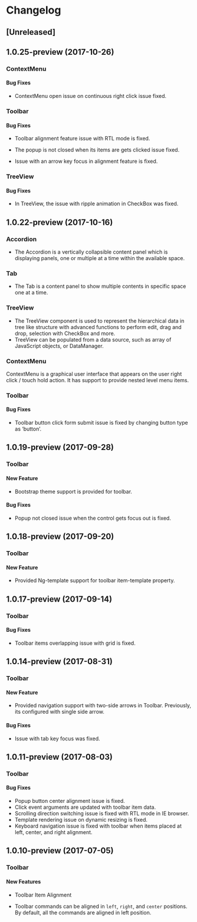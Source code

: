 # Changelog

## [Unreleased]

## 1.0.25-preview (2017-10-26)

### ContextMenu

#### Bug Fixes

- ContextMenu open issue on continuous right click issue fixed.

### Toolbar

#### Bug Fixes

- Toolbar alignment feature issue with RTL mode is fixed.

- The popup is not closed when its items are gets clicked issue fixed.

- Issue with an arrow key focus in alignment feature is fixed.

### TreeView

#### Bug Fixes

- In TreeView, the issue with ripple animation in CheckBox was fixed.

## 1.0.22-preview (2017-10-16)

### Accordion

- The Accordion is a vertically collapsible content panel which is displaying panels, one or multiple at a time within the available space.

### Tab

- The Tab is a content panel to show multiple contents in specific space one at a time.

### TreeView

- The TreeView component is used to represent the hierarchical data in tree like structure with advanced functions to perform edit, drag and drop, selection with CheckBox and more.
- TreeView can be populated from a data source, such as array of JavaScript objects, or DataManager.

### ContextMenu

ContextMenu is a graphical user interface that appears on the user right click / touch hold action. It has support to provide nested level menu items.

### Toolbar

#### Bug Fixes

- Toolbar button click form submit issue is fixed by changing button type as  ‘button’.

## 1.0.19-preview (2017-09-28)

### Toolbar

#### New Feature

- Bootstrap theme support is provided for toolbar.

#### Bug Fixes

- Popup not closed issue when the control gets focus out is fixed.

## 1.0.18-preview (2017-09-20)

### Toolbar

#### New Feature

- Provided Ng-template support for toolbar item-template property.

## 1.0.17-preview (2017-09-14)

### Toolbar

#### Bug Fixes

- Toolbar items overlapping issue with grid is fixed.

## 1.0.14-preview (2017-08-31)

### Toolbar

#### New Feature

- Provided navigation support with two-side arrows in Toolbar. Previously, its configured with single side arrow.

#### Bug Fixes

- Issue with tab key focus was fixed.

## 1.0.11-preview (2017-08-03)

### Toolbar

#### Bug Fixes

- Popup button center alignment issue is fixed.
- Click event arguments are updated with toolbar item data.
- Scrolling direction switching issue is fixed with RTL mode in IE browser.
- Template rendering issue on dynamic resizing is fixed.
- Keyboard navigation issue is fixed with toolbar when items placed at left, center, and right alignment.

## 1.0.10-preview (2017-07-05)

### Toolbar

#### New Features

- Toolbar Item Alignment

- Toolbar commands can be aligned in `left`, `right`, and `center` positions. By default, all the commands are aligned in left position.
